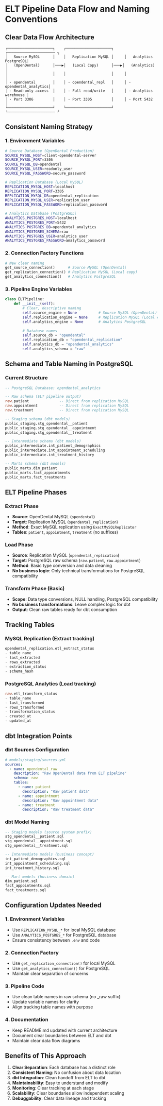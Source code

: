 # ELT Pipeline Data Flow and Naming Conventions

## Clear Data Flow Architecture

```
┌─────────────────────┐    ┌─────────────────────┐     ┌────────────────────── ┐
│   Source MySQL      │    │   Replication MySQL │     │   Analytics PostgreSQL│
│   (OpenDental)      │───▶│   (Local Copy)      │───▶│   (Analytics)         │
│                     │    │                     │     │                       │
│ - opendental        │    │ - opendental_repl   │     │ - opendental_analytics│
│ - Read-only access  │    │ - Full read/write   │     │ - Analytics warehouse │
│ - Port 3306         │    │ - Port 3305         │     │ - Port 5432           │
└─────────────────────┘    └─────────────────────┘     └────────────────────── ┘
```

## Consistent Naming Strategy

### 1. Environment Variables
```bash
# Source Database (OpenDental Production)
SOURCE_MYSQL_HOST=client-opendental-server
SOURCE_MYSQL_PORT=3306
SOURCE_MYSQL_DB=opendental
SOURCE_MYSQL_USER=readonly_user
SOURCE_MYSQL_PASSWORD=secure_password

# Replication Database (Local MySQL)
REPLICATION_MYSQL_HOST=localhost
REPLICATION_MYSQL_PORT=3305
REPLICATION_MYSQL_DB=opendental_replication
REPLICATION_MYSQL_USER=replication_user
REPLICATION_MYSQL_PASSWORD=replication_password

# Analytics Database (PostgreSQL)
ANALYTICS_POSTGRES_HOST=localhost
ANALYTICS_POSTGRES_PORT=5432
ANALYTICS_POSTGRES_DB=opendental_analytics
ANALYTICS_POSTGRES_SCHEMA=raw
ANALYTICS_POSTGRES_USER=analytics_user
ANALYTICS_POSTGRES_PASSWORD=analytics_password
```

### 2. Connection Factory Functions
```python
# New clear naming
get_source_connection()      # Source MySQL (OpenDental)
get_replication_connection() # Replication MySQL (Local copy)
get_analytics_connection()   # Analytics PostgreSQL
```

### 3. Pipeline Engine Variables
```python
class ELTPipeline:
    def __init__(self):
        # Clear, descriptive naming
        self.source_engine = None          # Source MySQL (OpenDental)
        self.replication_engine = None     # Replication MySQL (Local copy)
        self.analytics_engine = None       # Analytics PostgreSQL
        
        # Database names
        self.source_db = "opendental"
        self.replication_db = "opendental_replication"
        self.analytics_db = "opendental_analytics"
        self.analytics_schema = "raw"
```

## Schema and Table Naming in PostgreSQL

### Current Structure
```sql
-- PostgreSQL Database: opendental_analytics

-- Raw schema (ELT pipeline output)
raw.patient              -- Direct from replication MySQL
raw.appointment          -- Direct from replication MySQL
raw.treatment            -- Direct from replication MySQL

-- Staging schema (dbt models)
public_staging.stg_opendental__patient
public_staging.stg_opendental__appointment
public_staging.stg_opendental__treatment

-- Intermediate schema (dbt models)
public_intermediate.int_patient_demographics
public_intermediate.int_appointment_scheduling
public_intermediate.int_treatment_history

-- Marts schema (dbt models)
public_marts.dim_patient
public_marts.fact_appointments
public_marts.fact_treatments
```

## ELT Pipeline Phases

### Extract Phase
- **Source**: OpenDental MySQL (`opendental`)
- **Target**: Replication MySQL (`opendental_replication`)
- **Method**: Exact MySQL replication using `ExactMySQLReplicator`
- **Tables**: `patient`, `appointment`, `treatment` (no suffixes)

### Load Phase
- **Source**: Replication MySQL (`opendental_replication`)
- **Target**: PostgreSQL raw schema (`raw.patient`, `raw.appointment`)
- **Method**: Basic type conversion and data cleaning
- **No business logic**: Only technical transformations for PostgreSQL compatibility

### Transform Phase (Basic)
- **Scope**: Data type conversions, NULL handling, PostgreSQL compatibility
- **No business transformations**: Leave complex logic for dbt
- **Output**: Clean raw tables ready for dbt consumption

## Tracking Tables

### MySQL Replication (Extract tracking)
```sql
opendental_replication.etl_extract_status
- table_name
- last_extracted
- rows_extracted
- extraction_status
- schema_hash
```

### PostgreSQL Analytics (Load tracking)
```sql
raw.etl_transform_status
- table_name
- last_transformed
- rows_transformed
- transformation_status
- created_at
- updated_at
```

## dbt Integration Points

### dbt Sources Configuration
```yaml
# models/staging/sources.yml
sources:
  - name: opendental_raw
    description: "Raw OpenDental data from ELT pipeline"
    schema: raw
    tables:
      - name: patient
        description: "Raw patient data"
      - name: appointment
        description: "Raw appointment data"
      - name: treatment
        description: "Raw treatment data"
```

### dbt Model Naming
```sql
-- Staging models (source system prefix)
stg_opendental__patient.sql
stg_opendental__appointment.sql
stg_opendental__treatment.sql

-- Intermediate models (business concept)
int_patient_demographics.sql
int_appointment_scheduling.sql
int_treatment_history.sql

-- Mart models (business domain)
dim_patient.sql
fact_appointments.sql
fact_treatments.sql
```

## Configuration Updates Needed

### 1. Environment Variables
- Use `REPLICATION_MYSQL_*` for local MySQL database
- Use `ANALYTICS_POSTGRES_*` for PostgreSQL database
- Ensure consistency between `.env` and code

### 2. Connection Factory
- Use `get_replication_connection()` for local MySQL
- Use `get_analytics_connection()` for PostgreSQL
- Maintain clear separation of concerns

### 3. Pipeline Code
- Use clean table names in raw schema (no _raw suffix)
- Update variable names for clarity
- Align tracking table names with purpose

### 4. Documentation
- Keep README.md updated with current architecture
- Document clear boundaries between ELT and dbt
- Maintain clear data flow diagrams

## Benefits of This Approach

1. **Clear Separation**: Each database has a distinct role
2. **Consistent Naming**: No confusion about data location
3. **dbt Integration**: Clean handoff from ELT to dbt
4. **Maintainability**: Easy to understand and modify
5. **Monitoring**: Clear tracking at each stage
6. **Scalability**: Clear boundaries allow independent scaling
7. **Debuggability**: Clear data lineage and tracking